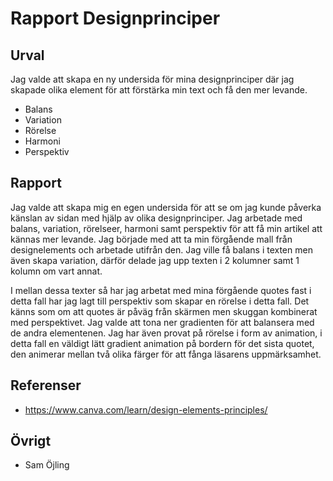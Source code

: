 ---
---

# Rapport Designprinciper

## Urval

Jag valde att skapa en ny undersida för mina designprinciper där jag skapade olika element för att förstärka min text och få den mer levande.

- Balans
- Variation
- Rörelse
- Harmoni
- Perspektiv

## Rapport

Jag valde att skapa mig en egen undersida för att se om jag kunde påverka känslan av sidan med hjälp av olika designprinciper. Jag arbetade med balans, variation, rörelseer, harmoni samt perspektiv för att få min artikel att kännas mer levande. Jag började med att ta min förgående mall från designelements och arbetade utifrån den. Jag ville få balans i texten men även skapa variation, därför delade jag upp texten i 2 kolumner samt 1 kolumn om vart annat. 

I mellan dessa texter så har jag arbetat med mina förgående quotes fast i detta fall har jag lagt till perspektiv som skapar en rörelse i detta fall. Det känns som om att quotes är påväg från skärmen men skuggan kombinerat med perspektivet. Jag valde att tona ner gradienten för att balansera med de andra elementenen. Jag har även provat på rörelse i form av animation, i detta fall en väldigt lätt gradient animation på bordern för det sista quotet, den animerar mellan två olika färger för att fånga läsarens uppmärksamhet.

## Referenser

- https://www.canva.com/learn/design-elements-principles/

## Övrigt

- Sam Öjling
